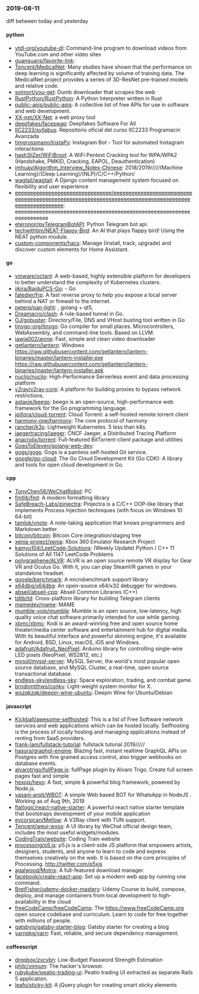 ### 2019-08-11
diff between today and yesterday

#### python
* [ytdl-org/youtube-dl](https://github.com/ytdl-org/youtube-dl): Command-line program to download videos from YouTube.com and other video sites
* [guanguans/favorite-link](https://github.com/guanguans/favorite-link):  
* [Tencent/MedicalNet](https://github.com/Tencent/MedicalNet): Many studies have shown that the performance on deep learning is significantly affected by volume of training data. The MedicalNet project provides a series of 3D-ResNet pre-trained models and relative code.
* [soimort/you-get](https://github.com/soimort/you-get):  Dumb downloader that scrapes the web
* [RustPython/RustPython](https://github.com/RustPython/RustPython): A Python Interpreter written in Rust
* [public-apis/public-apis](https://github.com/public-apis/public-apis): A collective list of free APIs for use in software and web development.
* [XX-net/XX-Net](https://github.com/XX-net/XX-Net): a web proxy tool
* [deepfakes/faceswap](https://github.com/deepfakes/faceswap): Deepfakes Software For All
* [IIC2233/syllabus](https://github.com/IIC2233/syllabus): Repositorio oficial del curso IIC2233 Programacin Avanzada 
* [timgrossmann/InstaPy](https://github.com/timgrossmann/InstaPy):  Instagram Bot - Tool for automated Instagram interactions
* [hash3liZer/WiFiBroot](https://github.com/hash3liZer/WiFiBroot): A WiFi Pentest Cracking tool for WPA/WPA2 (Handshake, PMKID, Cracking, EAPOL, Deauthentication)
* [imhuay/Algorithm_Interview_Notes-Chinese](https://github.com/imhuay/Algorithm_Interview_Notes-Chinese): 2018/2019/////(Machine Learning)/(Deep Learning)/(NLP)/C/C++/Python/
* [wagtail/wagtail](https://github.com/wagtail/wagtail): A Django content management system focused on flexibility and user experience
* [eeeeeeeeeeeeeeeeeeeeeeeeeeeeeeee/eeeeeeeeeeeeeeeeeeeeeeeeeeeeeeeeeeeeeeeeeeeeeeeeeeeeeeeeeeeeeeeeeeeeeeeeeeeeeeeeeeeeeeeeeeeeeeeeeeee](https://github.com/eeeeeeeeeeeeeeeeeeeeeeeeeeeeeeee/eeeeeeeeeeeeeeeeeeeeeeeeeeeeeeeeeeeeeeeeeeeeeeeeeeeeeeeeeeeeeeeeeeeeeeeeeeeeeeeeeeeeeeeeeeeeeeeeeeee): eeeeeeeeeeeeeeeeeeeeeeeeeeeeeeeeeeeeeeeeeeeeeeeeeeeeeeeeeeeeeeeeeeeee
* [eternnoir/pyTelegramBotAPI](https://github.com/eternnoir/pyTelegramBotAPI): Python Telegram bot api.
* [techwithtim/NEAT-Flappy-Bird](https://github.com/techwithtim/NEAT-Flappy-Bird): An AI that plays flappy bird! Using the NEAT python module.
* [custom-components/hacs](https://github.com/custom-components/hacs): Manage (Install, track, upgrade) and discover custom elements for Home Assistant.

#### go
* [vmware/octant](https://github.com/vmware/octant): A web-based, highly extensible platform for developers to better understand the complexity of Kubernetes clusters.
* [iikira/BaiduPCS-Go](https://github.com/iikira/BaiduPCS-Go):  - Go
* [fatedier/frp](https://github.com/fatedier/frp): A fast reverse proxy to help you expose a local server behind a NAT or firewall to the internet.
* [peterq/pan-light](https://github.com/peterq/pan-light): , golang + qt5, 
* [Dreamacro/clash](https://github.com/Dreamacro/clash): A rule-based tunnel in Go.
* [OJ/gobuster](https://github.com/OJ/gobuster): Directory/File, DNS and VHost busting tool written in Go
* [tinygo-org/tinygo](https://github.com/tinygo-org/tinygo): Go compiler for small places. Microcontrollers, WebAssembly, and command-line tools. Based on LLVM.
* [iawia002/annie](https://github.com/iawia002/annie):  Fast, simple and clean video downloader
* [getlantern/lantern](https://github.com/getlantern/lantern): Windows https://raw.githubusercontent.com/getlantern/lantern-binaries/master/lantern-installer.exe  https://raw.githubusercontent.com/getlantern/lantern-binaries/master/lantern-installer.apk
* [nuclio/nuclio](https://github.com/nuclio/nuclio): High-Performance Serverless event and data processing platform
* [v2ray/v2ray-core](https://github.com/v2ray/v2ray-core): A platform for building proxies to bypass network restrictions.
* [astaxie/beego](https://github.com/astaxie/beego): beego is an open-source, high-performance web framework for the Go programming language.
* [jpillora/cloud-torrent](https://github.com/jpillora/cloud-torrent): Cloud Torrent: a self-hosted remote torrent client
* [harmony-one/harmony](https://github.com/harmony-one/harmony): The core protocol of harmony
* [rancher/k3s](https://github.com/rancher/k3s): Lightweight Kubernetes. 5 less than k8s.
* [jaegertracing/jaeger](https://github.com/jaegertracing/jaeger): CNCF Jaeger, a Distributed Tracing Platform
* [anacrolix/torrent](https://github.com/anacrolix/torrent): Full-featured BitTorrent-client package and utilities
* [GoesToEleven/golang-web-dev](https://github.com/GoesToEleven/golang-web-dev): 
* [gogs/gogs](https://github.com/gogs/gogs): Gogs is a painless self-hosted Git service.
* [google/go-cloud](https://github.com/google/go-cloud): The Go Cloud Development Kit (Go CDK): A library and tools for open cloud development in Go.

#### cpp
* [TonyChen56/WeChatRobot](https://github.com/TonyChen56/WeChatRobot): PC
* [fmtlib/fmt](https://github.com/fmtlib/fmt): A modern formatting library
* [SafeBreach-Labs/pinjectra](https://github.com/SafeBreach-Labs/pinjectra): Pinjectra is a C/C++ OOP-like library that implements Process Injection techniques (with focus on Windows 10 64-bit)
* [tamlok/vnote](https://github.com/tamlok/vnote): A note-taking application that knows programmers and Markdown better.
* [bitcoin/bitcoin](https://github.com/bitcoin/bitcoin): Bitcoin Core integration/staging tree
* [xenia-project/xenia](https://github.com/xenia-project/xenia): Xbox 360 Emulator Research Project
* [kamyu104/LeetCode-Solutions](https://github.com/kamyu104/LeetCode-Solutions): (Weekly Update) Python / C++ 11 Solutions of All 1147 LeetCode Problems
* [polygraphene/ALVR](https://github.com/polygraphene/ALVR): ALVR is an open source remote VR display for Gear VR and Oculus Go. With it, you can play SteamVR games in your standalone headset.
* [google/benchmark](https://github.com/google/benchmark): A microbenchmark support library
* [x64dbg/x64dbg](https://github.com/x64dbg/x64dbg): An open-source x64/x32 debugger for windows.
* [abseil/abseil-cpp](https://github.com/abseil/abseil-cpp): Abseil Common Libraries (C++)
* [tdlib/td](https://github.com/tdlib/td): Cross-platform library for building Telegram clients
* [mamedev/mame](https://github.com/mamedev/mame): MAME
* [mumble-voip/mumble](https://github.com/mumble-voip/mumble): Mumble is an open source, low-latency, high quality voice chat software primarily intended for use while gaming.
* [xbmc/xbmc](https://github.com/xbmc/xbmc): Kodi is an award-winning free and open source home theater/media center software and entertainment hub for digital media. With its beautiful interface and powerful skinning engine, it's available for Android, BSD, Linux, macOS, iOS and Windows.
* [adafruit/Adafruit_NeoPixel](https://github.com/adafruit/Adafruit_NeoPixel): Arduino library for controlling single-wire LED pixels (NeoPixel, WS2812, etc.)
* [mysql/mysql-server](https://github.com/mysql/mysql-server): MySQL Server, the world's most popular open source database, and MySQL Cluster, a real-time, open source transactional database.
* [endless-sky/endless-sky](https://github.com/endless-sky/endless-sky): Space exploration, trading, and combat game.
* [brndnmtthws/conky](https://github.com/brndnmtthws/conky): Light-weight system monitor for X.
* [wszqkzqk/deepin-wine-ubuntu](https://github.com/wszqkzqk/deepin-wine-ubuntu): Deepin Wine for Ubuntu/Debian

#### javascript
* [Kickball/awesome-selfhosted](https://github.com/Kickball/awesome-selfhosted): This is a list of Free Software network services and web applications which can be hosted locally. Selfhosting is the process of locally hosting and managing applications instead of renting from SaaS providers.
* [frank-lam/fullstack-tutorial](https://github.com/frank-lam/fullstack-tutorial):  fullstack tutorial 2019/////
* [hasura/graphql-engine](https://github.com/hasura/graphql-engine): Blazing fast, instant realtime GraphQL APIs on Postgres with fine grained access control, also trigger webhooks on database events.
* [alvarotrigo/fullPage.js](https://github.com/alvarotrigo/fullPage.js): fullPage plugin by Alvaro Trigo. Create full screen pages fast and simple
* [hexojs/hexo](https://github.com/hexojs/hexo): A fast, simple & powerful blog framework, powered by Node.js.
* [vasani-arpit/WBOT](https://github.com/vasani-arpit/WBOT): A simple Web based BOT for WhatsApp in NodeJS . Working as of  Aug 9th, 2019
* [flatlogic/react-native-starter](https://github.com/flatlogic/react-native-starter): A powerful react native starter template that bootstraps development of your mobile application
* [eycorsican/Mellow](https://github.com/eycorsican/Mellow): A V2Ray client with TUN support.
* [Tencent/weui-wxss](https://github.com/Tencent/weui-wxss): A UI library by WeChat official design team, includes the most useful widgets/modules.
* [CodingTrain/website](https://github.com/CodingTrain/website): Coding Train website
* [processing/p5.js](https://github.com/processing/p5.js): p5.js is a client-side JS platform that empowers artists, designers, students, and anyone to learn to code and express themselves creatively on the web. It is based on the core principles of Processing. http://twitter.com/p5xjs 
* [agalwood/Motrix](https://github.com/agalwood/Motrix): A full-featured download manager.
* [facebook/create-react-app](https://github.com/facebook/create-react-app): Set up a modern web app by running one command.
* [BretFisher/udemy-docker-mastery](https://github.com/BretFisher/udemy-docker-mastery): Udemy Course to build, compose, deploy, and manage containers from local development to high-availability in the cloud
* [freeCodeCamp/freeCodeCamp](https://github.com/freeCodeCamp/freeCodeCamp): The https://www.freeCodeCamp.org open source codebase and curriculum. Learn to code for free together with millions of people.
* [gatsbyjs/gatsby-starter-blog](https://github.com/gatsbyjs/gatsby-starter-blog): Gatsby starter for creating a blog
* [yarnpkg/yarn](https://github.com/yarnpkg/yarn):  Fast, reliable, and secure dependency management.

#### coffeescript
* [dropbox/zxcvbn](https://github.com/dropbox/zxcvbn): Low-Budget Password Strength Estimation
* [philc/vimium](https://github.com/philc/vimium): The hacker's browser.
* [rubykube/peatio-trading-ui](https://github.com/rubykube/peatio-trading-ui): Peatio trading UI extracted as separate Rails 5 application.
* [leafo/sticky-kit](https://github.com/leafo/sticky-kit): A jQuery plugin for creating smart sticky elements
